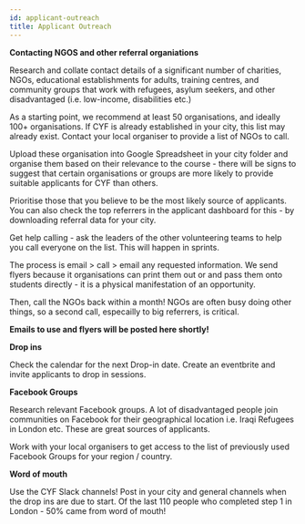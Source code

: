 ```yaml
---
id: applicant-outreach
title: Applicant Outreach
---
```


**Contacting NGOS and other referral organiations**

Research and collate contact details of a significant number of charities, NGOs, educational establishments for adults, training centres, and community groups that work with refugees, asylum seekers, and other disadvantaged (i.e. low-income, disabilities etc.) 

As a starting point, we recommend at least 50 organisations, and ideally 100+ organisations. 
If CYF is already established in your city, this list may already exist. Contact your local organiser to provide a list of NGOs to call.

Upload these organisation into Google Spreadsheet in your city folder and organise them based on their relevance to the course - there will be signs to suggest that certain organisations or groups are more likely to provide suitable applicants for CYF than others. 

Prioritise those that you believe to be the most likely source of applicants. You can also check the top referrers in the applicant dashboard for this - by downloading referral data for your city. 

Get help calling - ask the leaders of the other volunteering teams to help you call everyone on the list. This will happen in sprints.

The process is email > call > email any requested information. We send flyers because it organisations can print them out or and pass them onto students directly - it is a physical manifestation of an opportunity.

Then, call the NGOs back within a month! NGOs are often busy doing other things, so a second call, especailly to big referrers, is critical. 

**Emails to use and flyers will be posted here shortly!**

**Drop ins**

Check the calendar for the next Drop-in date. Create an eventbrite and invite applicants to drop in sessions. 

**Facebook Groups**

Research relevant Facebook groups. A lot of disadvantaged people join communities on Facebook for their geographical location i.e. Iraqi Refugees in London etc. These are great sources of applicants.

Work with your local organisers to get access to the list of previously used Facebook Groups for your region / country.  

**Word of mouth**

Use the CYF Slack channels! Post in your city and general channels when the drop ins are due to start. Of the last 110 people who completed step 1 in London - 50% came from word of mouth! 

